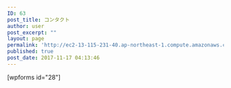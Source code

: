 ```yaml
---
ID: 63
post_title: コンタクト
author: user
post_excerpt: ""
layout: page
permalink: 'http://ec2-13-115-231-40.ap-northeast-1.compute.amazonaws.com/ja/%e3%82%b3%e3%83%b3%e3%82%bf%e3%82%af%e3%83%88/'
published: true
post_date: 2017-11-17 04:13:46
---
```

[wpforms id="28"]